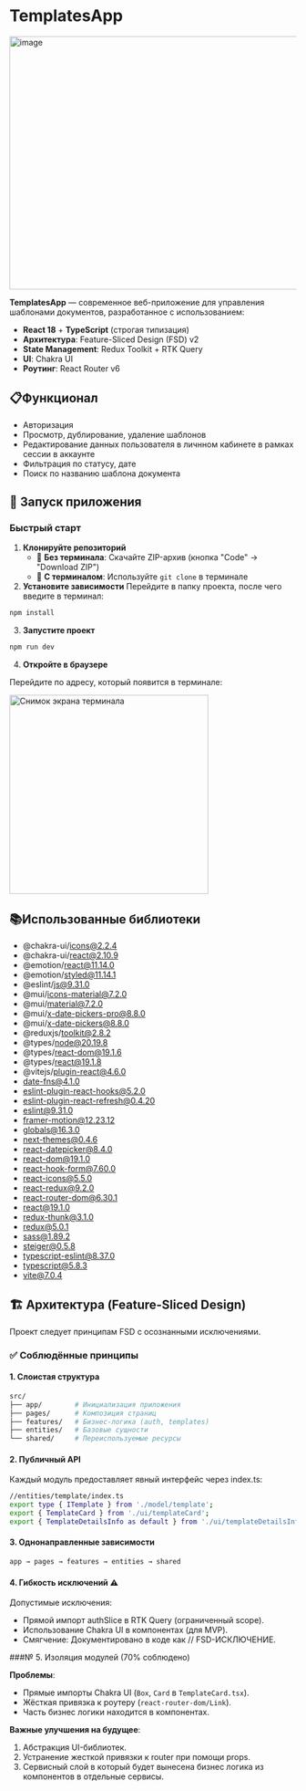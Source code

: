 # TemplatesApp

 <img width="960" height="444" alt="image" src="https://github.com/user-attachments/assets/6ab61845-85a3-468c-8910-9e7140c910ff" />
 
**TemplatesApp** — современное веб-приложение для управления шаблонами документов, разработанное с использованием:

- **React 18** + **TypeScript** (строгая типизация)
- **Архитектура**: Feature-Sliced Design (FSD) v2
- **State Management**: Redux Toolkit + RTK Query
- **UI**: Chakra UI 
- **Роутинг**: React Router v6

## 📋Функционал
- Авторизация
- Просмотр, дублирование, удаление шаблонов
- Редактирование данных пользователя в личнном кабинете в рамках сессии в аккаунте
- Фильтрация по статусу, дате
- Поиск по названию шаблона документа

## 🚀 Запуск приложения

### Быстрый старт
1. **Клонируйте репозиторий**  
   - 🔹 **Без терминала**: Скачайте ZIP-архив (кнопка "Code" → "Download ZIP")  
   - 🔹 **С терминалом**: Используйте `git clone` в терминале
2. **Установите зависимости**
Перейдите в папку проекта, после чего введите в терминал:
```bash
npm install
```
3. **Запустите проект**
```bash
npm run dev
```
4. **Откройте в браузере**
   
Перейдите по адресу, который появится в терминале:

<img width="349" alt="Снимок экрана терминала" src="https://github.com/user-attachments/assets/51d0367b-703b-4727-aa55-9e0ae52745d8">

## 📚Использованные библиотеки
- @chakra-ui/icons@2.2.4
- @chakra-ui/react@2.10.9
- @emotion/react@11.14.0
- @emotion/styled@11.14.1
- @eslint/js@9.31.0
- @mui/icons-material@7.2.0
- @mui/material@7.2.0
- @mui/x-date-pickers-pro@8.8.0
- @mui/x-date-pickers@8.8.0
- @reduxjs/toolkit@2.8.2
- @types/node@20.19.8
- @types/react-dom@19.1.6
- @types/react@19.1.8
- @vitejs/plugin-react@4.6.0
- date-fns@4.1.0
- eslint-plugin-react-hooks@5.2.0
- eslint-plugin-react-refresh@0.4.20
- eslint@9.31.0
- framer-motion@12.23.12
- globals@16.3.0
- next-themes@0.4.6
- react-datepicker@8.4.0
- react-dom@19.1.0
- react-hook-form@7.60.0
- react-icons@5.5.0
- react-redux@9.2.0
- react-router-dom@6.30.1
- react@19.1.0
- redux-thunk@3.1.0
- redux@5.0.1
- sass@1.89.2
- steiger@0.5.8
- typescript-eslint@8.37.0
- typescript@5.8.3
- vite@7.0.4

## 🏗 Архитектура (Feature-Sliced Design)

Проект следует принципам FSD с осознанными исключениями.

### ✅ Соблюдённые принципы

#### 1. Слоистая структура

```bash
src/
├── app/        # Инициализация приложения
├── pages/      # Композиция страниц
├── features/   # Бизнес-логика (auth, templates)
├── entities/   # Базовые сущности
└── shared/     # Переиспользуемые ресурсы
```
#### 2. Публичный API
Каждый модуль предоставляет явный интерфейс через index.ts:
```bash
//entities/template/index.ts
export type { ITemplate } from './model/template';
export { TemplateCard } from './ui/templateCard';
export { TemplateDetailsInfo as default } from './ui/templateDetailsInfo';
```

#### 3. Однонаправленные зависимости
```bash
app → pages → features → entities → shared
```

#### 4. Гибкость исключений ⚠️
Допустимые исключения:
- Прямой импорт authSlice в RTK Query (ограниченный scope).
- Использование Chakra UI в компонентах (для MVP).
- Смягчение: Документировано в коде как // FSD-ИСКЛЮЧЕНИЕ.

###№ 5. Изоляция модулей (70% соблюдено)

**Проблемы**:
- Прямые импорты Chakra UI (`Box`, `Card` в `TemplateCard.tsx`).
- Жёсткая привязка к роутеру (`react-router-dom/Link`).
- Часть бизнес логики находится в компонентах.

**Важные улучшения на будущее**:
1. Абстракция UI-библиотек.
2. Устранение жесткой привязки к router при помощи props.
3. Сервисный слой в который будет вынесена бизнес логика из компонентов в отдельные сервисы.



